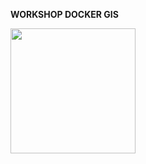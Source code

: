 **WORKSHOP DOCKER GIS**

<img src="https://cloud.githubusercontent.com/assets/6421175/18340886/bb42eb98-75a7-11e6-8cec-be13f92c9f6f.png" width="200">


